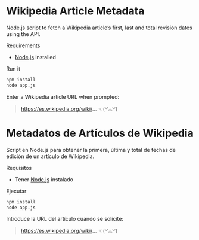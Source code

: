# Wikipedia Article Metadata

Node.js script to fetch a Wikipedia article’s first, last and total revision dates using the API.

Requirements

- [Node.js](https://example.com) installed

Run it
```bash
npm install
node app.js
```

Enter a Wikipedia article URL when prompted:

>https://es.wikipedia.org/wiki/... ☜(꒡⌓꒡)

# Metadatos de Artículos de Wikipedia

Script en Node.js para obtener la primera, última y total de fechas de edición de un artículo de Wikipedia.

Requisitos

- Tener [Node.js](https://example.com) instalado

Ejecutar
```bash
npm install
node app.js
```
Introduce la URL del artículo cuando se solicite:

>https://es.wikipedia.org/wiki/... ☜(꒡⌓꒡)

